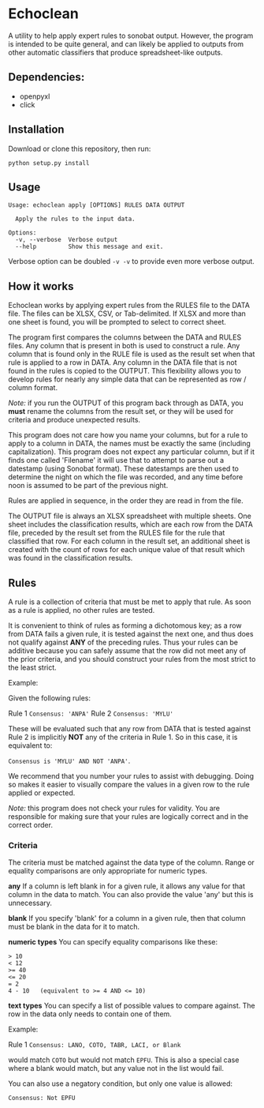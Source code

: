 # Echoclean

A utility to help apply expert rules to sonobat output.  However, the program
is intended to be quite general, and can likely be applied to outputs from other
automatic classifiers that produce spreadsheet-like outputs.


## Dependencies:

* openpyxl
* click


## Installation

Download or clone this repository, then run:

```python setup.py install```



## Usage

```
Usage: echoclean apply [OPTIONS] RULES DATA OUTPUT

  Apply the rules to the input data.

Options:
  -v, --verbose  Verbose output
  --help         Show this message and exit.

```

Verbose option can be doubled ```-v -v``` to provide even more verbose output.


## How it works

Echoclean works by applying expert rules from the RULES file to the DATA file.
The files can be XLSX, CSV, or Tab-delimited.  If XLSX and more than one sheet
is found, you will be prompted to select to correct sheet.

The program first compares the columns between the DATA and RULES files.  Any
column that is present in both is used to construct a rule.  Any column that is
found only in the RULE file is used as the result set when that rule is applied
to a row in DATA.  Any column in the DATA file that is not found in the rules
is copied to the OUTPUT.  This flexibility allows you to develop rules for nearly
any simple data that can be represented as row / column format.  

*Note:* if you run the OUTPUT of this program back through as DATA, you **must**
rename the columns from the result set, or they will be used for criteria and
produce unexpected results.

This program does not care how you name your columns, but for a rule to apply to
a column in DATA, the names must be exactly the same (including capitalization).
This program does not expect any particular column, but if it finds one called
'Filename' it will use that to attempt to parse out a datestamp (using Sonobat
format).  These datestamps are then used to determine the night on which the
file was recorded, and any time before noon is assumed to be part of the previous
night.

Rules are applied in sequence, in the order they are read in from the file.

The OUTPUT file is always an XLSX spreadsheet with multiple sheets.  One sheet
includes the classification results, which are each row from the DATA file, 
preceded by the result set from the RULES file for the rule that classified
that row.  For each column in the result set, an additional sheet is created with
the count of rows for each unique value of that result which was found in the
classification results.


## Rules

A rule is a collection of criteria that must be met to apply that rule.  As soon
as a rule is applied, no other rules are tested.

It is convenient to think of rules as forming a dichotomous key; as a row from
DATA fails a given rule, it is tested against the next one, and thus does not
qualify against **ANY** of the preceding rules.  Thus your rules can be additive
because you can safely assume that the row did not meet any of the prior criteria,
and you should construct your rules from the most strict to the least strict.

Example:

Given the following rules:

Rule 1 ```Consensus: 'ANPA'```
Rule 2 ```Consensus: 'MYLU'```

These will be evaluated such that any row from DATA that is tested against Rule 2
is implicitly **NOT** any of the criteria in Rule 1.  So in this case, it is
equivalent to:

```Consensus is 'MYLU' AND NOT 'ANPA'```.


We recommend that you number your rules to assist with debugging.  Doing so
makes it easier to visually compare the values in a given row to the rule
applied or expected.

*Note:* this program does not check your rules for validity.  You are 
responsible for making sure that your rules are logically correct and in the
correct order.


### Criteria

The criteria must be matched against the data type of the column.  Range or
equality comparisons are only appropriate for numeric types.

**any**
If a column is left blank in for a given rule, it allows any value for that 
column in the data to match.  You can also provide the value 'any' but this is
unnecessary.

**blank**
If you specify 'blank' for a column in a given rule, then that column must be
blank in the data for it to match.

**numeric types**
You can specify equality comparisons like these:

```
> 10
< 12
>= 40
<= 20
= 2
4 - 10   (equivalent to >= 4 AND <= 10)
```

**text types**
You can specify a list of possible values to compare against.  The row in the data
only needs to contain one of them.

Example:

Rule 1 ```Consensus: LANO, COTO, TABR, LACI, or Blank```

would match ```COTO``` but would not match ```EPFU```.  This is also a special
case where a blank would match, but any value not in the list would fail.

You can also use a negatory condition, but only one value is allowed:

```Consensus: Not EPFU```

